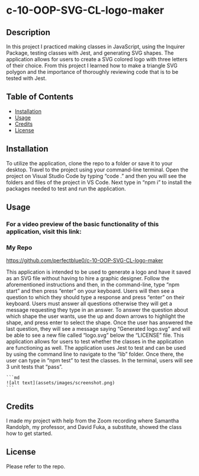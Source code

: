 # c-10-OOP-SVG-CL-logo-maker

## Description
In this project I practiced making classes in JavaScript, using the Inquirer Package, testing classes with Jest, and generating SVG shapes. The application allows for users to create a SVG colored logo with three letters of their choice. From this project I learned how to make a triangle SVG polygon and the importance of thoroughly reviewing code that is to be tested with Jest. 

## Table of Contents
- [Installation](#installation)
- [Usage](#usage)
- [Credits](#credits)
- [License](#license)

## Installation

To utilize the application, clone the repo to a folder or save it to your desktop. Travel to the project using your command-line terminal. Open the project on Visual Studio Code by typing “code .” and then you will see the folders and files of the project in VS Code. Next type in “npm i” to install the packages needed to test and run the application.

## Usage

### For a video preview of the basic functionality of this application, visit this link:

### My Repo
https://github.com/perfectblue0/c-10-OOP-SVG-CL-logo-maker

This application is intended to be used to generate a logo and have it saved as an SVG file without having to hire a graphic designer. Follow the aforementioned instructions and then, in the command-line, type “npm start” and then press “enter” on your keyboard. Users will then see a question to which they should type a response and press “enter” on their keyboard. Users must answer all questions otherwise they will get a message requesting they type in an answer. To answer the question about which shape the user wants, use the up and down arrows to highlight the shape, and press enter to select the shape. Once the user has answered the last question, they will see a message saying “Generated logo.svg” and will be able to see a new file called “logo.svg” below the “LICENSE” file. This application allows for users to test whether the classes in the application are functioning as well. The application uses Jest to test and can be used by using the command line to navigate to the “lib” folder. Once there, the user can type in “npm test” to test the classes. In the terminal, users will see 3 unit tests that “pass”.

    ```md
    ![alt text](assets/images/screenshot.png)
    ```

## Credits

I made my project with help from the Zoom recording where Samantha Randolph, my professor, and David Fuka, a substitute, showed the class how to get started. 

## License
Please refer to the repo.

